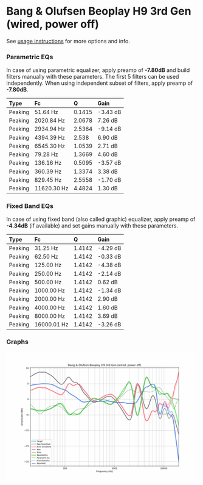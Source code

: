 # Bang & Olufsen Beoplay H9 3rd Gen (wired, power off)
See [usage instructions](https://github.com/jaakkopasanen/AutoEq#usage) for more options and info.

### Parametric EQs
In case of using parametric equalizer, apply preamp of **-7.80dB** and build filters manually
with these parameters. The first 5 filters can be used independently.
When using independent subset of filters, apply preamp of **-7.80dB**.

| Type    | Fc          |      Q | Gain     |
|:--------|:------------|:-------|:---------|
| Peaking | 51.64 Hz    | 0.1415 | -3.43 dB |
| Peaking | 2020.84 Hz  | 2.0678 | 7.26 dB  |
| Peaking | 2934.94 Hz  | 2.5364 | -9.14 dB |
| Peaking | 4394.39 Hz  | 2.538  | 6.90 dB  |
| Peaking | 6545.30 Hz  | 1.0539 | 2.71 dB  |
| Peaking | 79.28 Hz    | 1.3669 | 4.60 dB  |
| Peaking | 136.16 Hz   | 0.5095 | -3.57 dB |
| Peaking | 360.39 Hz   | 1.3374 | 3.38 dB  |
| Peaking | 829.45 Hz   | 2.5558 | -1.70 dB |
| Peaking | 11620.30 Hz | 4.4824 | 1.30 dB  |

### Fixed Band EQs
In case of using fixed band (also called graphic) equalizer, apply preamp of **-4.34dB**
(if available) and set gains manually with these parameters.

| Type    | Fc          |      Q | Gain     |
|:--------|:------------|:-------|:---------|
| Peaking | 31.25 Hz    | 1.4142 | -4.29 dB |
| Peaking | 62.50 Hz    | 1.4142 | -0.33 dB |
| Peaking | 125.00 Hz   | 1.4142 | -4.38 dB |
| Peaking | 250.00 Hz   | 1.4142 | -2.14 dB |
| Peaking | 500.00 Hz   | 1.4142 | 0.62 dB  |
| Peaking | 1000.00 Hz  | 1.4142 | -1.34 dB |
| Peaking | 2000.00 Hz  | 1.4142 | 2.90 dB  |
| Peaking | 4000.00 Hz  | 1.4142 | 1.60 dB  |
| Peaking | 8000.00 Hz  | 1.4142 | 3.69 dB  |
| Peaking | 16000.01 Hz | 1.4142 | -3.26 dB |

### Graphs
![](./Bang%20&%20Olufsen%20Beoplay%20H9%203rd%20Gen%20(wired,%20power%20off).png)